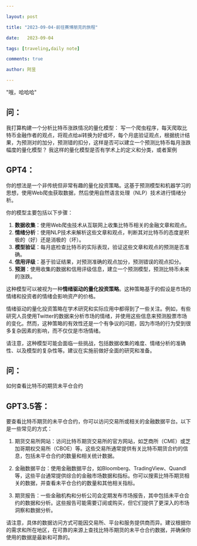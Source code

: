 ```yaml
---

layout: post

title: "2023-09-04-前往赛博朋克的旅程"

date:   2023-09-04

tags: [traveling,daily note]

comments: true

author: 阿昱

---
```


"哦，哈哈哈"

## 问：
我打算构建一个分析比特币涨跌情况的量化模型：
写一个爬虫程序，每天爬取比特币金融作者的观点，将观点给ai转换为好或坏，每个月底验证观点，根据统计结果，为预测对的加分，预测错的扣分，这样是否可以建立一个预测比特币每月涨跌幅度的量化模型？
我这样的量化模型是否有学术上的定义和分类，或者案例
## GPT4：
你的想法是一个非传统但非常有趣的量化投资策略。这基于预测模型和机器学习的思想，使用Web爬虫获取数据，然后使用自然语言处理（NLP）技术进行情绪分析。

你的模型主要包括以下步骤：

1. **数据收集**：使用Web爬虫技术从互联网上收集比特币相关的金融文章和观点。
2. **情绪分析**：使用NLP技术来解析这些文章和观点，判断其对比特币的态度是积极的（好）还是消极的（坏）。
3. **模型验证**：每月底检查比特币的实际表现，验证这些文章和观点的预测是否准确。
4. **信用评级**：基于验证结果，对预测准确的观点加分，预测错误的观点扣分。
5. **预测**：使用收集的数据和信用评级信息，建立一个预测模型，预测比特币未来的涨跌。

这种模型可以被视为一种**情绪驱动的量化投资策略**。这种策略基于的假设是市场的情绪和投资者的情绪会影响资产的价格。

情绪驱动的量化投资策略在学术研究和实际应用中都得到了一些关注。例如，有些研究人员使用Twitter的数据来分析市场的情绪，并使用这些信息来预测股票市场的变化。然而，这种策略的有效性还是一个有争议的问题，因为市场的行为受到很多复杂因素的影响，而不仅仅是市场情绪。

请注意，这种模型可能会面临一些挑战，包括数据收集的难度、情绪分析的准确性、以及模型的复杂性等。建议在实施前做好全面的研究和准备。

## 问：
如何查看比特币的期货未平仓合约
## GPT3.5答：
要查看比特币期货的未平仓合约，你可以访问交易所或相关的金融数据平台。以下是一些常见的方式：

1. 期货交易所网站：访问比特币期货交易所的官方网站，如芝商所（CME）或芝加哥期权交易所（CBOE）等。这些交易所通常提供有关比特币期货合约的信息，包括未平仓合约的数量和相关统计数据。

2. 金融数据平台：使用金融数据平台，如Bloomberg、TradingView、Quandl等，这些平台通常提供综合的金融市场数据和指标。你可以搜索比特币期货相关的数据，并查看未平仓合约的数量和其他相关指标。

3. 期货报告：一些金融机构和分析公司会定期发布市场报告，其中包括未平仓合约的数据和分析。这些报告可能需要订阅或购买，但它们提供了更深入的市场洞察和数据分析。

请注意，具体的数据访问方式可能因交易所、平台和服务提供商而异。建议根据你的需求和所在地区，在可靠的来源上查找比特币期货的未平仓合约数据，并确保你使用的数据是最新和可靠的。